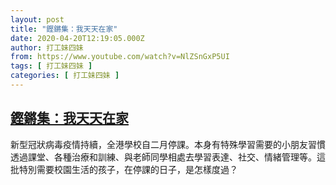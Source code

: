 ```yaml
---
layout: post
title: "鏗鏘集：我天天在家"
date: 2020-04-20T12:19:05.000Z
author: 打工妹四妹
from: https://www.youtube.com/watch?v=NlZSnGxP5UI
tags: [ 打工妹四妹 ]
categories: [ 打工妹四妹 ]
---
```

<!--1587385145000-->
[鏗鏘集：我天天在家](https://www.youtube.com/watch?v=NlZSnGxP5UI)
------

<div>
新型冠狀病毒疫情持續，全港學校自二月停課。本身有特殊學習需要的小朋友習慣透過課堂、各種治療和訓練、與老師同學相處去學習表達、社交、情緒管理等。這批特別需要校園生活的孩子，在停課的日子，是怎樣度過？
</div>
